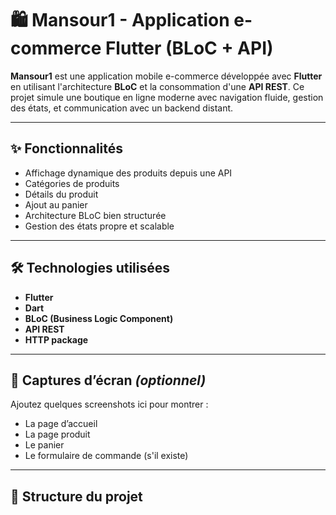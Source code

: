 # 🛍️ Mansour1 - Application e-commerce Flutter (BLoC + API)

**Mansour1** est une application mobile e-commerce développée avec **Flutter** en utilisant l'architecture **BLoC** et la consommation d'une **API REST**. Ce projet simule une boutique en ligne moderne avec navigation fluide, gestion des états, et communication avec un backend distant.

---

## ✨ Fonctionnalités

- Affichage dynamique des produits depuis une API
- Catégories de produits
- Détails du produit
- Ajout au panier
- Architecture BLoC bien structurée
- Gestion des états propre et scalable

---

## 🛠️ Technologies utilisées

- **Flutter**
- **Dart**
- **BLoC (Business Logic Component)**
- **API REST**
- **HTTP package**


---

## 📱 Captures d’écran *(optionnel)*

Ajoutez quelques screenshots ici pour montrer :
- La page d’accueil
- La page produit
- Le panier
- Le formulaire de commande (s'il existe)

---

## 📂 Structure du projet


